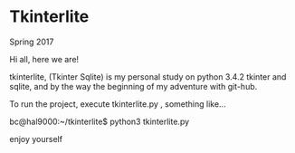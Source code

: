 # Tkinterlite

Spring 2017

Hi all, here we are!

tkinterlite, (Tkinter Sqlite) is my personal study on python 3.4.2 tkinter and sqlite, and by the way the beginning of my adventure with git-hub.

To run the project, execute tkinterlite.py , something like...

bc@hal9000:~/tkinterlite$ python3 tkinterlite.py 

enjoy yourself






